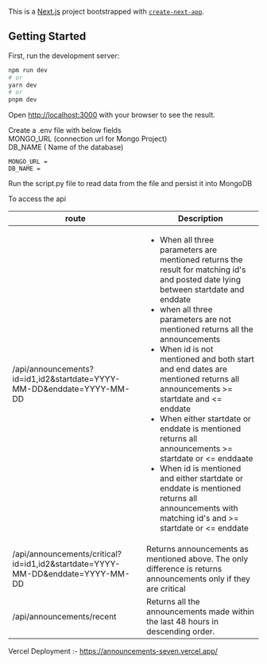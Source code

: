 This is a [Next.js](https://nextjs.org/) project bootstrapped with [`create-next-app`](https://github.com/vercel/next.js/tree/canary/packages/create-next-app).

## Getting Started

First, run the development server:

```bash
npm run dev
# or
yarn dev
# or
pnpm dev
```

Open [http://localhost:3000](http://localhost:3000) with your browser to see the result.

Create a .env file with below fields
<br/>
MONGO_URL (connection url for Mongo Project) 
<br/>
DB_NAME ( Name of the database) 
```
MONGO_URL = 
DB_NAME =
```

Run the script.py file to read data from the file and persist it into MongoDB

To access the api
 <table class="table table-striped">
        <thead>
            <th scope="col">route</th>
            <th scope="col">Description</th>
        </thead>
        <tbody>
          <tr>
            <td>
              /api/announcements?id=id1,id2&startdate=YYYY-MM-DD&enddate=YYYY-MM-DD
            </td>
            <td>
              <ul>
                <li>
          When all three parameters are mentioned returns the result for matching id's and posted date lying between startdate and enddate
                </li>
                <li>
                  when all three parameters are not mentioned returns all the announcements 
                </li>
                <li>
                  When id is not mentioned and both start and end dates are mentioned returns all announcements >= startdate and <= enddate
                </li>
                <li>
                  When either startdate or enddate is mentioned returns all announcements >= startdate or <= enddaate
                </li>
                <li>
                  When id is mentioned and either startdate or enddate is mentioned returns all announcements with matching id's and >= startdate or <= enddate
                </li>
              </ul>
            </td>
          </tr>
          <tr>
            <td>
              /api/announcements/critical?id=id1,id2&startdate=YYYY-MM-DD&enddate=YYYY-MM-DD
            </td>
            <td>
              Returns announcements as mentioned above.
              The only difference is returns announcements only if they are critical
            </td>
          </tr>
          <tr>
            <td>
              /api/announcements/recent
            </td>
            <td>
              Returns all the announcements made within the last 48 hours in descending order.
            </td>
          </tr>
        </tbody>
 </table>


 Vercel Deployment :- https://announcements-seven.vercel.app/
